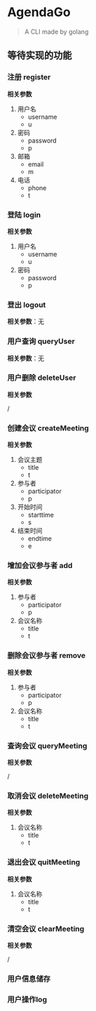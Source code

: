 # AgendaGo

> A CLI made by golang

## 等待实现的功能

### 注册 register

**相关参数**

1. 用户名
    - username
    - u
2. 密码
    - password
    - p
3. 邮箱
    - email
    - m
4. 电话
    - phone
    - t

### 登陆 login

**相关参数**

1. 用户名
    - username
    - u
2. 密码
    - password
    - p

### 登出 logout

**相关参数**：无


### 用户查询 queryUser

**相关参数**：无

### 用户删除 deleteUser

**相关参数**

/

### 创建会议 createMeeting

**相关参数**

1. 会议主题
    - title
    - t
2. 参与者
    - participator
    - p
3. 开始时间
    - starttime
    - s
4. 结束时间
    - endtime
    - e

### 增加会议参与者 add

**相关参数**

1. 参与者
    - participator
    - p
2. 会议名称
    - title
    - t

### 删除会议参与者 remove

**相关参数**

1. 参与者
    - participator
    - p
2. 会议名称
    - title
    - t

### 查询会议 queryMeeting

**相关参数**

/

### 取消会议 deleteMeeting

**相关参数**

1. 会议名称
    - title
    - t

### 退出会议 quitMeeting

**相关参数**

1. 会议名称
    - title
    - t

### 清空会议 clearMeeting

**相关参数**

/

### 用户信息储存

### 用户操作log
